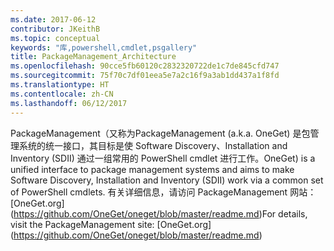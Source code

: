 ```yaml
---
ms.date: 2017-06-12
contributor: JKeithB
ms.topic: conceptual
keywords: "库,powershell,cmdlet,psgallery"
title: PackageManagement_Architecture
ms.openlocfilehash: 90cce5fb60120c2832320722de1c7de845cfd747
ms.sourcegitcommit: 75f70c7df01eea5e7a2c16f9a3ab1dd437a1f8fd
ms.translationtype: HT
ms.contentlocale: zh-CN
ms.lasthandoff: 06/12/2017
---
```

<span data-ttu-id="59992-103">PackageManagement（又称为</span><span class="sxs-lookup"><span data-stu-id="59992-103">PackageManagement (a.k.a.</span></span> <span data-ttu-id="59992-104">OneGet) 是包管理系统的统一接口，其目标是使 Software Discovery、Installation and Inventory (SDII) 通过一组常用的 PowerShell cmdlet 进行工作。</span><span class="sxs-lookup"><span data-stu-id="59992-104">OneGet) is a unified interface to package management systems and aims to make Software Discovery, Installation and Inventory (SDII) work via a common set of PowerShell cmdlets.</span></span> <span data-ttu-id="59992-105">有关详细信息，请访问 PackageManagement 网站：[OneGet.org] (https://github.com/OneGet/oneget/blob/master/readme.md)</span><span class="sxs-lookup"><span data-stu-id="59992-105">For details, visit the PackageManagement site: [OneGet.org] (https://github.com/OneGet/oneget/blob/master/readme.md)</span></span>

